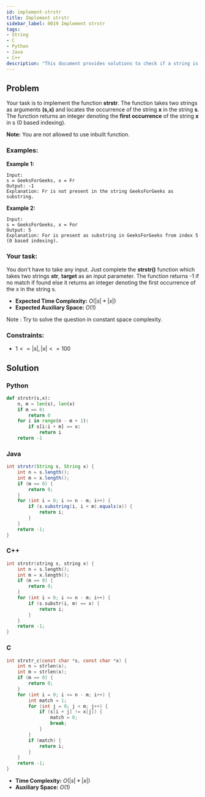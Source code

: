 ```yaml
---
id: implement-strstr
title: Implement strstr
sidebar_label: 0019 Implement strstr
tags:
- String
- C
- Python
- Java
- C++
description: "This document provides solutions to check if a string is a substring of another."
---
```


## Problem

Your task is to implement the function **strstr**. The function takes two strings as arguments **(s,x)** and  locates the occurrence of the string **x** in the string **s**. The function returns an integer denoting the **first occurrence** of the string **x** in s (0 based indexing).

**Note:** You are not allowed to use inbuilt function.

### Examples:
**Example 1:**
```
Input:
s = GeeksForGeeks, x = Fr
Output: -1
Explanation: Fr is not present in the string GeeksForGeeks as substring.
```

**Example 2:**
```
Input:
s = GeeksForGeeks, x = For
Output: 5
Explanation: For is present as substring in GeeksForGeeks from index 5 (0 based indexing).
```

### Your task:

You don't have to take any input. Just complete the **strstr()** function which takes two strings **str**, **target** as an input parameter. The function returns -1 if no match if found else it returns an integer denoting the first occurrence of the x in the string s.

- **Expected Time Complexity:** $O(|s|*|x|)$
- **Expected Auxiliary Space:** $O(1)$

Note : Try to solve the question in constant space complexity.

### Constraints:

- $1 <= |s|,|x| <= 100$

## Solution
### Python
```python
def strstr(s,x):
    n, m = len(s), len(x)
    if m == 0:
        return 0  
    for i in range(n - m + 1):
        if s[i:i + m] == x:
            return i
    return -1
```

### Java
```java
int strstr(String s, String x) {
    int n = s.length();
    int m = x.length();
    if (m == 0) {
        return 0;
    }
    for (int i = 0; i <= n - m; i++) {
        if (s.substring(i, i + m).equals(x)) {
            return i;
        }
    }
    return -1;
}
```

### C++
```cpp
int strstr(string s, string x) {
    int n = s.length();
    int m = x.length();
    if (m == 0) {
        return 0;
    }
    for (int i = 0; i <= n - m; i++) {
        if (s.substr(i, m) == x) {
            return i;
        }
    }
    return -1;
}
```

### C
```c
int strstr_c(const char *s, const char *x) {
    int n = strlen(s);
    int m = strlen(x);
    if (m == 0) {
        return 0;
    }
    for (int i = 0; i <= n - m; i++) {
        int match = 1;
        for (int j = 0; j < m; j++) {
            if (s[i + j] != x[j]) {
                match = 0;
                break;
            }
        }
        if (match) {
            return i;
        }
    }
    return -1;
}
```

- **Time Complexity:** $O(|s|*|x|)$
- **Auxiliary Space:** $O(1)$
